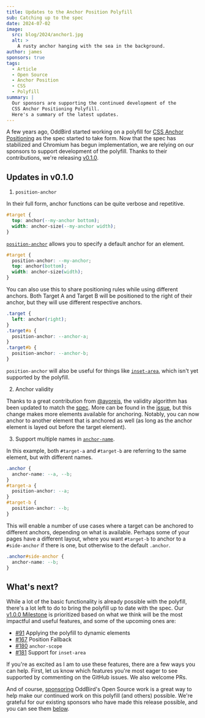 ```yaml
---
title: Updates to the Anchor Position Polyfill
sub: Catching up to the spec
date: 2024-07-02
image:
  src: blog/2024/anchor1.jpg
  alt: >
    A rusty anchor hanging with the sea in the background.
author: james
sponsors: true
tags:
  - Article
  - Open Source
  - Anchor Position
  - CSS
  - Polyfill
summary: |
  Our sponsors are supporting the continued development of the
  CSS Anchor Positioning Polyfill.
  Here's a summary of the latest updates.
---
```


A few years ago, OddBird started working on a polyfill for [CSS Anchor
Positioning] as the spec started to take form. Now that the spec has stabilized
and Chromium has begun implementation, we are relying on our sponsors to support
development of the polyfill. Thanks to their contributions, we're releasing
[v0.1.0].

[CSS Anchor Positioning]: https://drafts.csswg.org/css-anchor-position/
[v0.1.0]: https://github.com/oddbird/css-anchor-positioning/releases/tag/v0.1.0

## Updates in v0.1.0

1. `position-anchor`

In their full form, anchor functions can be quite verbose and repetitive.

```css
#target {
  top: anchor(--my-anchor bottom);
  width: anchor-size(--my-anchor width);
}
```

[`position-anchor`] allows you to specify a default anchor for an element.

[`position-anchor`]: https://drafts.csswg.org/css-anchor-position/#position-anchor

```css
#target {
  position-anchor: --my-anchor;
  top: anchor(bottom);
  width: anchor-size(width);
}
```

You can also use this to share positioning rules while using different anchors.
Both Target A and Target B will be positioned to the right of their anchor, but
they will use different respective anchors.

```css
.target {
  left: anchor(right);
}
.target#a {
  position-anchor: --anchor-a;
}
.target#b {
  position-anchor: --anchor-b;
}
```

`position-anchor` will also be useful for things like [`inset-area`], which
isn't yet supported by the polyfill.

[`inset-area`]: https://drafts.csswg.org/css-anchor-position/#inset-area

2. Anchor validity

Thanks to a great contribution from [@ayoreis], the validity algorithm has been
updated to match the [spec]. More can be found in the [issue], but this change
makes more elements available for anchoring. Notably, you can now anchor to
another element that is anchored as well (as long as the anchor element is layed
out before the target element).

[@ayoreis]: https://github.com/ayoreis
[spec]: https://drafts.csswg.org/css-anchor-position/#target
[issue]: https://github.com/oddbird/css-anchor-positioning/issues/103

3. Support multiple names in [`anchor-name`].

[`anchor-name`]: https://drafts.csswg.org/css-anchor-position/#name

In this example, both `#target-a` and `#target-b` are referring to the same
element, but with different names.

```css
.anchor {
  anchor-name: --a, --b;
}
#target-a {
  position-anchor: --a;
}
#target-b {
  position-anchor: --b;
}
```

This will enable a number of use cases where a target can be anchored to
different anchors, depending on what is available. Perhaps some of your pages
have a different layout, where you want `#target-b` to anchor to a
`#side-anchor` if there is one, but otherwise to the default `.anchor`.

```css
.anchor#side-anchor {
  anchor-name: --b;
}
```

## What's next?

While a lot of the basic functionality is already possible with the polyfill,
there's a lot left to do to bring the polyfill up to date with the spec. Our
[v1.0.0 Milestone] is prioritized based on what we think will be the most
impactful and useful features, and some of the upcoming ones are:

[v1.0.0 Milestone]: https://github.com/oddbird/css-anchor-positioning/milestone/1

- [#91] Applying the polyfill to dynamic elements
- [#167] Position Fallback
- [#180] `anchor-scope`
- [#181] Support for `inset-area`

[#91]: https://github.com/oddbird/css-anchor-positioning/issues/91
[#167]: https://github.com/oddbird/css-anchor-positioning/issues/167
[#180]: https://github.com/oddbird/css-anchor-positioning/issues/180
[#181]: https://github.com/oddbird/css-anchor-positioning/issues/181

If you're as excited as I am to use these features, there are a few ways you can
help. First, let us know which features you're most eager to see supported by
commenting on the GitHub issues. We also welcome PRs.

And of course, [sponsoring] OddBird's Open Source work is a great way to help
make our continued work on this polyfill (and others) possible. We're grateful
for our existing sponsors who have made this release possible, and you can see
them [below].

[sponsoring]: https://opencollective.com/oddbird-open-source
[below]: #open-source-sponsors

